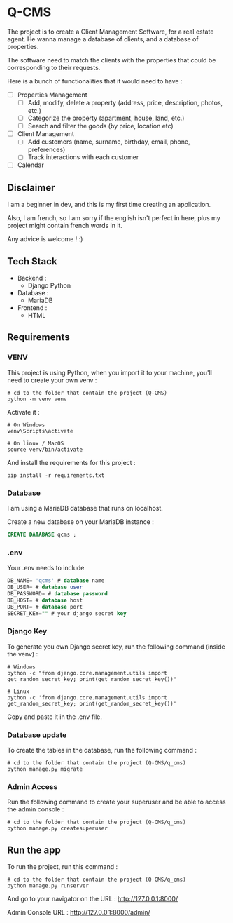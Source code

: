 # Q-CMS

The project is to create a Client Management Software, for a real estate agent. He wanna manage a database of clients, and a database of properties.

The software need to match the clients with the properties that could be corresponding to their requests. 

Here is a bunch of functionalities that it would need to have :

- [ ] Properties Management
  - [ ] Add, modify, delete a property (address, price, description, photos, etc.)
  - [ ] Categorize the property (apartment, house, land, etc.)
  - [ ] Search and filter the goods (by price, location etc)
- [ ] Client Management
  - [ ] Add customers (name, surname, birthday, email, phone, preferences)
  - [ ] Track interactions with each customer
- [ ] Calendar

## Disclaimer

I am a beginner in dev, and this is my first time creating an application. 

Also, I am french, so I am sorry if the english isn't perfect in here, plus my project might contain french words in it.

Any advice is welcome ! :)

## Tech Stack

- Backend :
  - Django Python
- Database :
  - MariaDB
- Frontend : 
  - HTML

## Requirements 

### VENV

This project is using Python, when you import it to your machine, you'll need to create your own venv : 

```shell
# cd to the folder that contain the project (Q-CMS)
python -m venv venv
```

Activate it :

```shell
# On Windows 
venv\Scripts\activate

# On linux / MacOS
source venv/bin/activate
```

And install the requirements for this project :

```shell
pip install -r requirements.txt
```

### Database

I am using a MariaDB database that runs on localhost. 

Create a new database on your MariaDB instance :

```sql
CREATE DATABASE qcms ;
```

### .env

Your .env needs to include 

```sql
DB_NAME= 'qcms' # database name 
DB_USER= # database user 
DB_PASSWORD= # database password
DB_HOST= # database host
DB_PORT= # database port
SECRET_KEY="" # your django secret key
```

### Django Key

To generate you own Django secret key, run the following command (inside the venv) :

```shell
# Windows 
python -c "from django.core.management.utils import get_random_secret_key; print(get_random_secret_key())"

# Linux
python -c 'from django.core.management.utils import get_random_secret_key; print(get_random_secret_key())'

```

Copy and paste it in the .env file.

### Database update

To create the tables in the database, run the following command :

```shell
# cd to the folder that contain the project (Q-CMS/q_cms)
python manage.py migrate
```

### Admin Access

Run the following command to create your superuser and be able to access the admin console :

```shell
# cd to the folder that contain the project (Q-CMS/q_cms)
python manage.py createsuperuser
```

## Run the app

To run the project, run this command :

```shell
# cd to the folder that contain the project (Q-CMS/q_cms)
python manage.py runserver
```

And go to your navigator on the URL : http://127.0.0.1:8000/

Admin Console URL : http://127.0.0.1:8000/admin/ 

